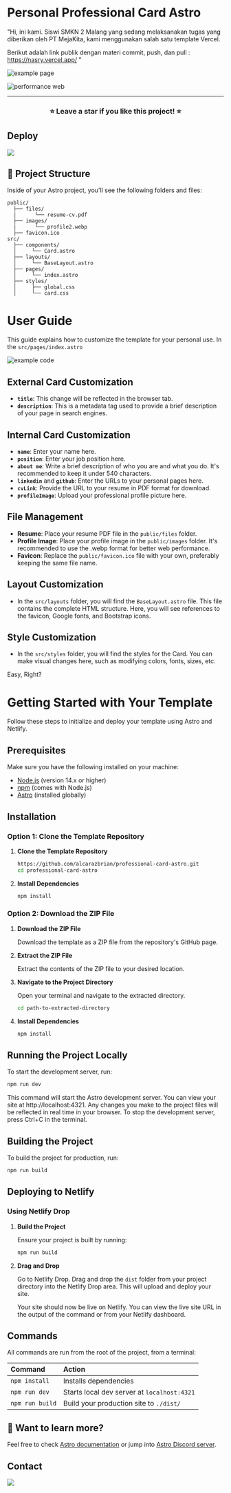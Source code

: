 # Personal Professional Card Astro

"Hi, ini kami. Siswi SMKN 2 Malang yang sedang melaksanakan tugas yang diberikan oleh PT MejaKita, kami menggunakan salah satu template Vercel. 

Berikut adalah link publik dengan materi commit, push, dan pull : https://nasry.vercel.app/ "


![example page](pageexample.png)

![performance web](performance.png)

<hr/>

<h3 align="center">
 ⭐ Leave a star if you like this project! ⭐️
</h3>

## Deploy

[![](https://img.shields.io/badge/Netlify-00C7B7?style=for-the-badge&logo=netlify&logoColor=white)](https://personal-card-astro.netlify.app/)

## 🚀 Project Structure

Inside of your Astro project, you'll see the following folders and files:

```text
public/
  ├── files/
  |      └── resume-cv.pdf
  ├── images/
  |      └── profile2.webp
  ├── favicon.ico
src/
  ├── components/
  │     └── Card.astro
  ├── layouts/
  │     └── BaseLayout.astro
  ├── pages/
  │     └── index.astro
  ├── styles/
  │     ├── global.css
  │     └── card.css
```
# User Guide

This guide explains how to customize the template for your personal use. In the `src/pages/index.astro`

![example code](code-1.png)

## External Card Customization

- **`title`**: This change will be reflected in the browser tab.
- **`description`**: This is a metadata tag used to provide a brief description of your page in search engines.

## Internal Card Customization

- **`name`**: Enter your name here.
- **`position`**: Enter your job position here.
- **`about me`**: Write a brief description of who you are and what you do. It's recommended to keep it under 540 characters.
- **`linkedin`** and **`github`**: Enter the URLs to your personal pages here.
- **`cvLink`**: Provide the URL to your resume in PDF format for download.
- **`profileImage`**: Upload your professional profile picture here.

## File Management

- **Resume**: Place your resume PDF file in the `public/files` folder.
- **Profile Image**: Place your profile image in the `public/images` folder. It's recommended to use the .webp format for better web performance.
- **Favicon**: Replace the `public/favicon.ico` file with your own, preferably keeping the same file name.

## Layout Customization

- In the `src/layouts` folder, you will find the `BaseLayout.astro` file. This file contains the complete HTML structure. Here, you will see references to the favicon, Google fonts, and Bootstrap icons.

## Style Customization

- In the `src/styles` folder, you will find the styles for the Card. You can make visual changes here, such as modifying colors, fonts, sizes, etc.


Easy, Right?


# Getting Started with Your Template

Follow these steps to initialize and deploy your template using Astro and Netlify.

## Prerequisites

Make sure you have the following installed on your machine:
- [Node.js](https://nodejs.org/) (version 14.x or higher)
- [npm](https://www.npmjs.com/) (comes with Node.js)
- [Astro](https://astro.build/) (installed globally)

## Installation

### Option 1: Clone the Template Repository

1. **Clone the Template Repository**

    ```bash
    https://github.com/alcarazbrian/professional-card-astro.git
    cd professional-card-astro
    ```

2. **Install Dependencies**

    ```bash
    npm install
    ```

### Option 2: Download the ZIP File

1. **Download the ZIP File**

    Download the template as a ZIP file from the repository's GitHub page.

2. **Extract the ZIP File**

    Extract the contents of the ZIP file to your desired location.

3. **Navigate to the Project Directory**

    Open your terminal and navigate to the extracted directory.

    ```bash
    cd path-to-extracted-directory
    ```

4. **Install Dependencies**

    ```bash
    npm install
    ```

## Running the Project Locally

To start the development server, run:

```bash
npm run dev
```
This command will start the Astro development server. You can view your site at http://localhost:4321. Any changes you make to the project files will be reflected in real time in your browser. To stop the development server, press Ctrl+C in the terminal.

## Building the Project

To build the project for production, run:

```bash
npm run build
```

## Deploying to Netlify

### Using Netlify Drop

1. **Build the Project**

   Ensure your project is built by running:

   ```bash
   npm run build
   ```

2. **Drag and Drop**

   Go to Netlify Drop. Drag and drop the `dist` folder from your project directory into the Netlify Drop area. This will upload and deploy your site.

   Your site should now be live on Netlify. You can view the live site URL in the output of the command or from your Netlify dashboard.


## Commands

All commands are run from the root of the project, from a terminal:

| Command                   | Action                                           |
| :------------------------ | :----------------------------------------------- |
| `npm install`             | Installs dependencies                            |
| `npm run dev`             | Starts local dev server at `localhost:4321`      |
| `npm run build`           | Build your production site to `./dist/`          |

## 👀 Want to learn more?

Feel free to check [Astro documentation](https://docs.astro.build) or jump into [Astro Discord server](https://astro.build/chat).

## Contact

[![](https://img.shields.io/badge/LinkedIn-0077B5?style=for-the-badge&logo=linkedin&logoColor=white)](https://www.linkedin.com/in/alcarazbrian)
